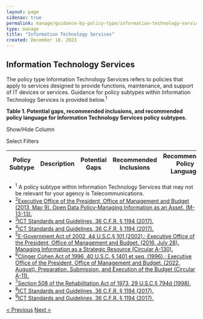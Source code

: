 ```yaml
---
layout: page
sidenav: true
permalink: manage/guidance-by-policy-type/information-technology-services/
type: manage
title: "Information Technology Services"
created: December 10, 2023
---
```

<h2 id="standards">
  Information Technology Services
</h2>
The policy type Information Technology Services refers to policies that apply to services designed to provide functions, maintenance, and support of IT devices or services. Guidance for policy subtypes within Information Technology Services is provided below.<sup>1</sup>

<div class="q-table" id="policytype-table">
  <p class="table-heading" id="information-technology-services">
      <b>Table 1. Potential gaps, recommended inclusions, and recommended policy language for Information Technology Services policy subtypes.</b>
  </p>
 <div class="dropdowns">
    <div id="column-filter-list" class="dropdown-check-list">
      <span class="dropdown" tabindex="0">Show/Hide Column</span>
      <ul class="items" id="column-filter">
      </ul>
    </div>
    <div id="table-filter-list" class="dropdown-check-list">
      <span class="dropdown" tabindex="0">Select Filters</span>
      <ul class="items" id="picklist-filter">
      </ul>
    </div>
  </div>
  <table class="it-table">
    <thead>
    <tr>
      <th id="PS">Policy Subtype</th>
      <th id="DES" class="columnD">Description</th>
      <th id="PG" class="columnPG">Potential Gaps</th>
      <th id="RI" class="columnRI">Recommended Inclusions</th>
      <th id="RPL" class="columnRPL">Recommended Policy Language</th>
    </tr>
    </thead>
    <tbody id="table-body">
    </tbody>
  </table>
</div>

<ul class="footnote">
  <li>
    <a class="hover-large nolink"><sup>1</sup> A policy subtype within Information Technology Services that may not be relevant for your agency is Telecommunications.</a>
  </li>
  <li>
   <a class="hover-large" href="https://obamawhitehouse.archives.gov/sites/default/files/omb/memoranda/2013/m-13-13.pdf"><sup>2</sup>Executive Office of the President, Office of Management and Budget (2013, May 9). Open Data Policy-Managing Information as an Asset. (M-13-13).</a>
  </li>
  <li>
    <a class="hover-large" href="https://www.access-board.gov/ict/ict-final-rule.pdf"><sup>3</sup>ICT Standards and Guidelines, 36 C.F.R. § 1194 (2017).</a>
  </li>
  <li>
    <a class="hover-large" href="https://www.access-board.gov/ict/ict-final-rule.pdf"><sup>4</sup>ICT Standards and Guidelines, 36 C.F.R. § 1194 (2017).</a>
  </li>
  <li>
   <a class="hover-large" href="https://www.congress.gov/107/plaws/publ347/PLAW-107publ347.pdf"><sup>5</sup>E-Government Act of 2002, 44 U.S.C.§ 101 (2002).;</a><a class="hover-large" href="https://obamawhitehouse.archives.gov/sites/default/files/omb/assets/OMB/circulars/a130/a130revised.pdf"><sup></sup> Executive Office of the President, Office of Management and Budget. (2016, July 28). Managing Information as a Strategic Resource (Circular A-130). </a>
  </li>
  <li>
    <a class="hover-large" href="https://www.govinfo.gov/content/pkg/USCODE-2001-title40/html/USCODE-2001-title40-chap25-sec1401.htm"><sup>6</sup>Clinger Cohen Act of 1996, 40 U.S.C. § 1401 et seq. (1996).; </a><a class="hover-large" href="https://www.whitehouse.gov/wp-content/uploads/2018/06/a11.pdf"><sup></sup> Executive Office of the President, Office of Management and Budget. (2022, August). Preparation, Submission, and Execution of the Budget (Circular A-11). </a>
  </li>
  <li>
    <a class="hover-large" href="https://www.govinfo.gov/content/pkg/USCODE-2011-title29/html/USCODE-2011-title29-chap16-subchapV-sec794d.htm"><sup>7</sup>Section 508 of the Rehabilitation Act of 1973, 29 U.S.C.§ 794d (1998).</a>
  </li>
  <li>
    <a class="hover-large" href="https://www.access-board.gov/ict/ict-final-rule.pdf"><sup>8</sup>ICT Standards and Guidelines, 36 C.F.R. § 1194 (2017).</a>
  </li>
  <li>
    <a class="hover-large" href="https://www.access-board.gov/ict/ict-final-rule.pdf"><sup>9</sup>ICT Standards and Guidelines, 36 C.F.R. § 1194 (2017).</a>
  </li>
</ul>
<div>
<div id="prev-next-section">
    <a class="prev-page" title="Go to previous page" 
      href="{{site.baseurl}}/manage/guidance-by-policy-type/human-resources-management/"> < Previous</a>
    <a class="prev-page" title="Go to next page"
      href="{{site.baseurl}}/manage/guidance-by-policy-type/legal/"> 
      Next >
    </a>
</div>
</div>



